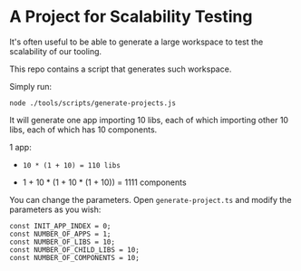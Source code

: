 # A Project for Scalability Testing

It's often useful to be able to generate a large workspace to test the scalability of our tooling.

This repo contains a script that generates such workspace.

Simply run:

```
node ./tools/scripts/generate-projects.js
```

It will generate one app importing 10 libs, each of which importing other 10 libs, each of which has 10 components.

1 app: 
  -     10 * (1 + 10) = 110 libs   
  - 1 + 10 * (1 + 10 * (1 + 10)) = 1111 components

You can change the parameters. Open `generate-project.ts` and modify the parameters as you wish: 

```
const INIT_APP_INDEX = 0;
const NUMBER_OF_APPS = 1;
const NUMBER_OF_LIBS = 10;
const NUMBER_OF_CHILD_LIBS = 10;
const NUMBER_OF_COMPONENTS = 10;
```
